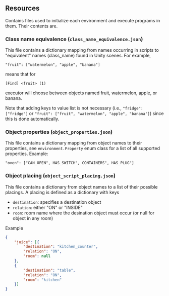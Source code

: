 ## Resources
Contains files used to initialize each environment and execute programs in them. Their contents are.

### Class name equivalence (`class_name_equivalence.json`)

This file contains a dictionary mapping from names occurring in scripts to "equivalent" names (class_name) found in Unity scenes. For example,

`"fruit": ["watermelon", "apple", "banana"]`

means that for

`[Find] <fruit> (1)`

executor will choose between objects named fruit, watermelon, apple, or banana.

Note that adding keys to value list is not necessary (i.e., `"fridge": ["fridge"]` or `"fruit": ["fruit", "watermelon", "apple", "banana"]`)
since this is done automatically.

### Object properties (`object_properties.json`)

This file contains a dictionary mapping from object names to their properties, see `environment.Property` enum class for a list of all
supported properties. Example:

`"oven": ["CAN_OPEN", HAS_SWITCH", CONTAINERS", HAS_PLUG"]`

### Object placing (`object_script_placing.json`)

This file contains a dictionary from object names to a list of their possible placings. A placing is defined as a dictionary with keys 

* `destination`: specifies a destination object
* `relation`: either "ON" or "INSIDE"
* `room`: room name where the desination object must occur (or null for object in any room) 

Example

```json
{
	"juice": [{
		"destination": "kitchen_counter",
		"relation": "ON",
		"room": null
	},
	{
		"destination": "table",
		"relation": "ON",
		"room": "kitchen"
	}]
}
```

